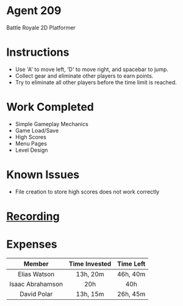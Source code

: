 # Agent 209
Battle Royale 2D Platformer

# Instructions
* Use 'A' to move left, 'D' to move right, and spacebar to jump. 
* Collect gear and eliminate other players to earn points.  
* Try to eliminate all other players before the time limit is reached.

# Work Completed
* Simple Gameplay Mechanics
* Game Load/Save
* High Scores
* Menu Pages
* Level Design

# Known Issues
* File creation to store high scores does not work correctly

# [Recording](https://www.useloom.com/share/bc20666c46ff47e3b93bbc9f1cbbdf56)

# Expenses
| Member | Time Invested | Time Left |
|:------:|:-------------:|:---------:|
| Elias Watson | 13h, 20m | 46h, 40m |
| Isaac Abrahamson | 20h | 40h |
| David Polar | 13h, 15m | 26h, 45m |
